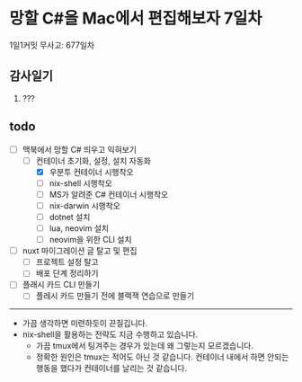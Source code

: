 # 망할 C#을 Mac에서 편집해보자 7일차

1일1커밋 무사고: 677일차

## 감사일기

1. ???

## todo

- [ ] 맥북에서 망할 C# 띄우고 익혀보기
  - [ ] 컨테이너 초기화, 설정, 설치 자동화
    - [x] 우분투 컨테이너 시행착오
    - [ ] nix-shell 시행착오
    - [ ] MS가 알려준 C# 컨테이너 시행착오
    - [ ] nix-darwin 시행착오
    - [ ] dotnet 설치
    - [ ] lua, neovim 설치
    - [ ] neovim을 위한 CLI 설치
- [ ] nuxt 마이그레이션 글 탈고 및 편집
  - [ ] 프로젝트 설정 탈고
  - [ ] 배포 단계 정리하기
- [ ] 플래시 카드 CLI 만들기
  - [ ] 플레시 카드 만들기 전에 블랙잭 연습으로 만들기

---

- 가끔 생각하면 미련하듯이 끈질깁니다.
- nix-shell을 활용하는 전략도 지금 수행하고 있습니다.
  - 가끔 tmux에서 팅겨주는 경우가 있는데 왜 그렇는지 모르겠습니다.
  - 정확한 원인은 tmux는 적어도 아닌 것 같습니다. 컨테이너 내에서 하면 안되는 행동을 했다가 컨테이너를 날리는 것 같습니다.



